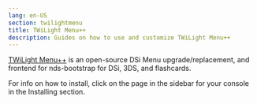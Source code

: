 ```yaml
---
lang: en-US
section: twilightmenu
title: TWiLight Menu++
description: Guides on how to use and customize TWiLight Menu++
---
```


[TWiLight Menu++](https://github.com/DS-Homebrew/TWiLightMenu) is an open-source DSi Menu upgrade/replacement, and frontend for nds-bootstrap for DSi, 3DS, and flashcards.

For info on how to install, click on the page in the sidebar for your console in the Installing section.

